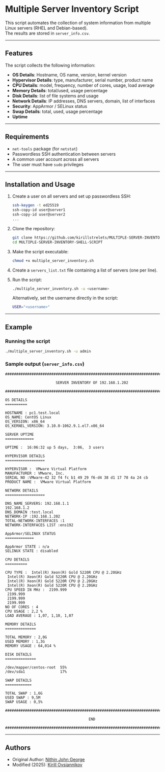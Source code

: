 # Multiple Server Inventory Script

This script automates the collection of system information from multiple Linux servers (RHEL and Debian-based).  
The results are stored in `server_info.csv`.

---

## Features

The script collects the following information:

- **OS Details**: Hostname, OS name, version, kernel version  
- **Hypervisor Details**: type, manufacturer, serial number, product name  
- **CPU Details**: model, frequency, number of cores, usage, load average  
- **Memory Details**: total/used, usage percentage  
- **Disk Details**: list of file systems and usage  
- **Network Details**: IP addresses, DNS servers, domain, list of interfaces  
- **Security**: AppArmor / SELinux status  
- **Swap Details**: total, used, usage percentage  
- **Uptime**

---

## Requirements

- `net-tools` package (for `netstat`)  
- Passwordless SSH authentication between servers  
- A common user account across all servers  
- The user must have `sudo` privileges

---

## Installation and Usage

1. Create a user on all servers and set up passwordless SSH:

   ```bash
   ssh-keygen -t ed25519
   ssh-copy-id user@server1
   ssh-copy-id user@server2
   ...
   ```

2. Clone the repository:

   ```bash
   git clone https://github.com/kirillstrelets/MULTIPLE-SERVER-INVENTORY-SHELL-SCRIPT.git
   cd MULTIPLE-SERVER-INVENTORY-SHELL-SCRIPT
   ```

3. Make the script executable:

   ```bash
   chmod +x multiple_server_inventory.sh
   ```

4. Create a `servers_list.txt` file containing a list of servers (one per line).

5. Run the script:

   ```bash
   ./multiple_server_inventory.sh -u <username>
   ```

   Alternatively, set the username directly in the script:

   ```bash
   USER="<username>"
   ```

---

## Example

### Running the script
```bash
./multiple_server_inventory.sh -u admin
```

### Sample output (`server_info.csv`)
```text
################################################################################

                       SERVER INVENTORY OF 192.168.1.202

################################################################################

OS DETAILS
==========
          
HOSTNAME : pc1.test.local
OS_NAME: CentOS Linux
OS_VERSION: x86_64
OS_KERNEL_VERSION: 3.10.0-1062.9.1.el7.x86_64
          
SERVER UPTIME
=============
             
UPTIME :  16:06:32 up 5 days,  3:06,  3 users
             
HYPERVISOR DETAILS
==================
                  
HYPERVISOR :  VMware Virtual Platform
MANUFACTURER : VMware, Inc.
SERIAL NO :VMware-42 32 f4 fc b1 49 29 f6-d4 38 d1 17 78 4a 24 cb
PRODUCT NAME :  VMware Virtual Platform
          
NETWORK DETAILS
==================
                  
DNS_NAME_SERVERS: 192.168.1.1
192.168.1.2
DNS_DOMAIN :test.local
NETWORK-IP :192.168.1.202
TOTAL-NETWORK-INTERFACES :1
NETWORK-INTERFACES LIST :ens192
                          
AppArmor/SELINUX STATUS
=============
             
AppArmor STATE : n/a
SELINUX STATE : disabled
             
CPU DETAILS
==========
          
CPU TYPE :  Intel(R) Xeon(R) Gold 5220R CPU @ 2.20GHz
 Intel(R) Xeon(R) Gold 5220R CPU @ 2.20GHz
 Intel(R) Xeon(R) Gold 5220R CPU @ 2.20GHz
 Intel(R) Xeon(R) Gold 5220R CPU @ 2.20GHz
CPU SPEED IN MHz :  2199.999
 2199.999
 2199.999
 2199.999 
NO OF CORES : 4
CPU USAGE : 2,2 %
LOAD AVERAGE : 1,07, 1,10, 1,07
          
MEMORY DETAILS
==============
              
TOTAL MEMORY : 2,0G
USED MEMORY : 1,3G 
MEMORY USAGE : 64,014 %
          
DISK DETAILS
==============
              
/dev/mapper/centos-root  55%
/dev/sda1                17%
              
SWAP DETAILS
============
            
TOTAL SWAP : 1,6G
USED SWAP : 9,5M
SWAP USAGE : 0,5%

################################################################################

                                      END

################################################################################
```

---

## Authors

- Original Author: [Nithin John George](https://github.com/NITHIN-JOHN-GEORGE)  
- Modified (2025): [Kirill Ovsiannikov](https://github.com/kirillstrelets)
